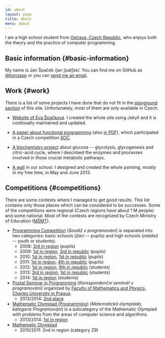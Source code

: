 ```yaml
---
id: about
layout: page
title: About
menu: about
---
```


I am a&nbsp;high school student from [Ostrava, Czech
Republic](https://www.google.com/maps/place/Ostrava,+Czech+Republic/@49.8786272,16.9643538,6z/),
who enjoys both the theory and the practice of computer programming.

## Basic information {#basic-information}

My name is Jan Špaček /jan ʃpatʃɛk/. You can find me on GitHub as
[@honzasp](https://github.com/honzasp) or you can [send me an
email](mailto:patek.mail@gmail.com).

## Work {#work}

There is a list of some projects I have done that do not fit in the [playground
section](/playground.html) of this site. Unfortunately, most of them are only
available in Czech.

- [Website of Eva Špačková](http://homel.vsb.cz/~spa184/). I created the whole
  site using Jekyll and it is continually maintained and updated.

- [A paper about functional programming](http://honzasp.github.io/funsp/) (also
  [in PDF](https://github.com/honzasp/funsp/blob/master/pdfs/soc2.pdf?raw=true)),
  which participated in a Czech competition [SOČ](http://www.soc.cz).

- [A biochemistry project](/files/glucosis.pdf) about glucose -- glycolysis,
  glycogenesis and citric-acid cycle, where I described the enzymes and
  processes involved in those crucial metabolic pathways.

- [A wall](https://www.dropbox.com/sh/wb9uheey5r2jttf/AABkPH25sypsLGRuPEqaKGx6a)
    in our school. I designed and created the whole painting, mostly in my free
    time, in May and June 2013.

## Competitions {#competitions}

There are some contests where I managed to get good results. This list contains
only those places which can be considered to be successes. Some of the
competitions were regional (Czech regions have about 1&nbsp;M people) and some
national. Most of the contests are recognized by Czech Ministry of Education
([MŠMT](http://www.msmt.cz)).

- [Programming Competition](http://sp.stv.cz) (*Soutěž v programování*) is
  separated into two categories: basic schools (*žáci* -- pupils) and high
  schools (*mládež* -- youth or students).
  - 2008: [3rd in region](http://sp.stv.cz/kk2008sz.pdf) (pupils)
  - 2009: [1st in region](http://sp.stv.cz/kk2009z.pdf), [3rd in
  republic](http://sp.stv.cz/mcr2009vz.pdf) (pupils)
  - 2010: [1st in region](http://sp.stv.cz/kk2010z.pdf), [1st in
  republic](http://sp.stv.cz/mcr2010vz.pdf) (pupils)
  - 2011: [1st in region](http://sp.stv.cz/kk2011vzp.pdf), [4th in
  republic](http://sp.stv.cz/mcr2011v.pdf) (pupils)
  - 2012: [1st in region](http://sp.stv.cz/kk2012vmp.pdf), [9th in
  republic](http://sp.stv.cz/mcr2012vlm.pdf) (students)
  - 2013: [3rd in region](http://sp.stv.cz/kk2013pvmp.pdf), [1st in
  republic](http://sp.stv.cz/mcr2013vlm.pdf) (students)
  - 2014: [1st in region](http://sp.stv.cz/kk2014pvmp.pdf) (students)
- [Postal Seminar in Programming](http://ksp.mff.cuni.cz) (*Korespondenční
  seminář v programování*) organized by [Faculty of Mathematics and Physics,
  Charles University in Prague](http://www.mff.cuni.cz/).
  - 2013/2014: [2nd place](http://ksp.mff.cuni.cz/tasks/26/score5.html)
- [Mathematic Olympiad (Programming)](http://mo.mff.cuni.cz/) (*Matematická
  olympiáda, kategorie Programování*) is a&nbsp;subcategory of the Mathematic
  Olympiad with problems from the areas of computer science and algorithms.
  - 2013/2014: [1st in region](http://mo.mff.cuni.cz/p/63/vysledky-2.html)
- [Mathematic Olympiad](http://mo.webcentrum.muni.cz/)
  - 2010/2011: 2nd in region (category Z9)
